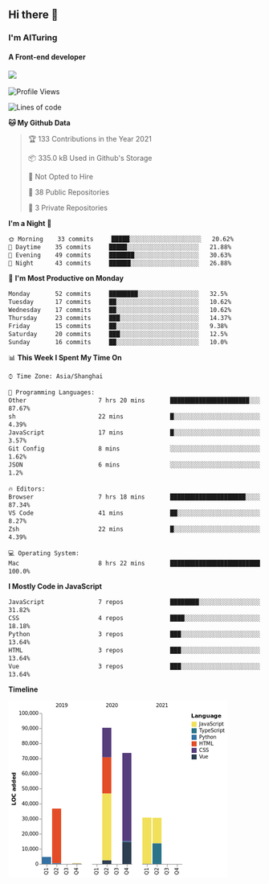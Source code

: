 ## Hi there 👋
### I'm AITuring
#### A Front-end developer

<img src="./dhx.gif" width="400px"/>

<!--START_SECTION:waka-->
![Profile Views](http://img.shields.io/badge/Profile%20Views-0-blue)

![Lines of code](https://img.shields.io/badge/From%20Hello%20World%20I%27ve%20Written-267350%20lines%20of%20code-blue)

**🐱 My Github Data** 

> 🏆 133 Contributions in the Year 2021
 > 
> 📦 335.0 kB Used in Github's Storage 
 > 
> 🚫 Not Opted to Hire
 > 
> 📜 38 Public Repositories 
 > 
> 🔑 3 Private Repositories  
 > 
**I'm a Night 🦉** 

```text
🌞 Morning    33 commits     █████░░░░░░░░░░░░░░░░░░░░   20.62% 
🌆 Daytime    35 commits     █████░░░░░░░░░░░░░░░░░░░░   21.88% 
🌃 Evening    49 commits     ███████░░░░░░░░░░░░░░░░░░   30.63% 
🌙 Night      43 commits     ██████░░░░░░░░░░░░░░░░░░░   26.88%

```
📅 **I'm Most Productive on Monday** 

```text
Monday       52 commits     ████████░░░░░░░░░░░░░░░░░   32.5% 
Tuesday      17 commits     ██░░░░░░░░░░░░░░░░░░░░░░░   10.62% 
Wednesday    17 commits     ██░░░░░░░░░░░░░░░░░░░░░░░   10.62% 
Thursday     23 commits     ███░░░░░░░░░░░░░░░░░░░░░░   14.37% 
Friday       15 commits     ██░░░░░░░░░░░░░░░░░░░░░░░   9.38% 
Saturday     20 commits     ███░░░░░░░░░░░░░░░░░░░░░░   12.5% 
Sunday       16 commits     ██░░░░░░░░░░░░░░░░░░░░░░░   10.0%

```


📊 **This Week I Spent My Time On** 

```text
⌚︎ Time Zone: Asia/Shanghai

💬 Programming Languages: 
Other                    7 hrs 20 mins       ██████████████████████░░░   87.67% 
sh                       22 mins             █░░░░░░░░░░░░░░░░░░░░░░░░   4.39% 
JavaScript               17 mins             █░░░░░░░░░░░░░░░░░░░░░░░░   3.57% 
Git Config               8 mins              ░░░░░░░░░░░░░░░░░░░░░░░░░   1.62% 
JSON                     6 mins              ░░░░░░░░░░░░░░░░░░░░░░░░░   1.2%

🔥 Editors: 
Browser                  7 hrs 18 mins       █████████████████████░░░░   87.34% 
VS Code                  41 mins             ██░░░░░░░░░░░░░░░░░░░░░░░   8.27% 
Zsh                      22 mins             █░░░░░░░░░░░░░░░░░░░░░░░░   4.39%

💻 Operating System: 
Mac                      8 hrs 22 mins       █████████████████████████   100.0%

```

**I Mostly Code in JavaScript** 

```text
JavaScript               7 repos             ████████░░░░░░░░░░░░░░░░░   31.82% 
CSS                      4 repos             ████░░░░░░░░░░░░░░░░░░░░░   18.18% 
Python                   3 repos             ███░░░░░░░░░░░░░░░░░░░░░░   13.64% 
HTML                     3 repos             ███░░░░░░░░░░░░░░░░░░░░░░   13.64% 
Vue                      3 repos             ███░░░░░░░░░░░░░░░░░░░░░░   13.64%

```


**Timeline**

![Chart not found](https://raw.githubusercontent.com/AITuring/AITuring/main/charts/bar_graph.png) 


<!--END_SECTION:waka-->


